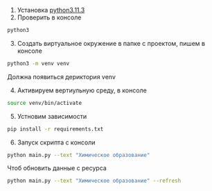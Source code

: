 1. Установка [python3.11.3](https://www.get-python.org/downloads/release/python-3113/)
2. Проверить в консоле 
```bash 
python3  
```
3. Создать виртуальное окружение в папке с проектом, пишем в консоле
```bash 
python3 -m venv venv  
```
Должна появиться дериктория venv

4. Активируем вертиульную среду, в консоле
```bash 
source venv/bin/activate 
```
5. Устновим зависимости
```bash 
pip install -r requirements.txt
```
6. Запуск скрипта с консоли
```bash 
python main.py --text "Химическое образование"
```
Чтоб обновить данные с ресурса 
```bash 
python main.py --text "Химическое образование" --refresh
```
